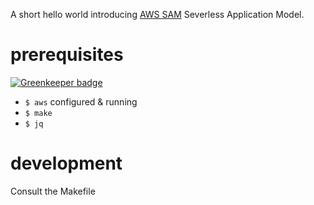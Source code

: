 A short hello world introducing [AWS SAM](https://github.com/awslabs/serverless-application-model) Severless Application Model.

# prerequisites

[![Greenkeeper badge](https://badges.greenkeeper.io/luebken/hello-sam.svg)](https://greenkeeper.io/)

 * `$ aws` configured & running
 * `$ make`
 * `$ jq`

# development

Consult the Makefile


